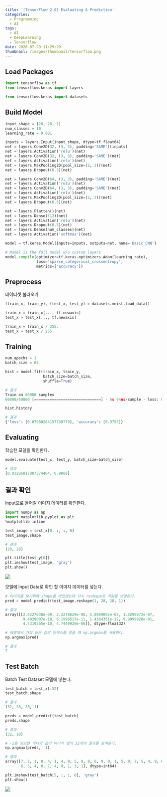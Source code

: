 ```yaml
---
title: '[TensorFlow 2.0] Evaluating & Prediction'
categories:
  - Programming
  - AI
tags:
  - AI
  - DeepLearning
  - Tensorflow
date: 2020-07-29 11:29:29
thumbnail: /images/thumbnail/tensorflow.png
---
```


## Load Packages

```python
import tensorflow as tf
from tensorflow.keras import layers

from tensorflow.keras import datasets
```

## Build Model

```python
input_shape = (28, 28, 1)
num_classes = 10
learning_rate = 0.001

inputs = layers.Input(input_shape, dtype=tf.float64)
net = layers.Conv2D(32, (3, 3), padding='SAME')(inputs)
net = layers.Activation('relu')(net)
net = layers.Conv2D(32, (3, 3), padding='SAME')(net)
net = layers.Activation('relu')(net)
net = layers.MaxPooling2D(pool_size=(2, 2))(net)
net = layers.Dropout(0.5)(net)

net = layers.Conv2D(64, (3, 3), padding='SAME')(net)
net = layers.Activation('relu')(net)
net = layers.Conv2D(64, (3, 3), padding='SAME')(net)
net = layers.Activation('relu')(net)
net = layers.MaxPooling2D(pool_size=(2, 2))(net)
net = layers.Dropout(0.5)(net)

net = layers.Flatten()(net)
net = layers.Dense(512)(net)
net = layers.Activation('relu')(net)
net = layers.Dropout(0.5)(net)
net = layers.Dense(num_classes)(net)
net = layers.Activation('softmax')(net)

model = tf.keras.Model(inputs=inputs, outputs=net, name='Basic_CNN')
```

```python
# Model is the full model w/o custom layers
model.compile(optimizer=tf.keras.optimizers.Adam(learning_rate),
              loss='sparse_categorical_crossentropy',
              metrics=['accuracy'])
```

## Preprocess

데이터셋 불러오기

```python
(train_x, train_y), (test_x, test_y) = datasets.mnist.load_data()

train_x = train_x[..., tf.newaxis]
test_x = test_x[..., tf.newaxis]

train_x = train_x / 255.
test_x = test_x / 255.
```

## Training

```python
num_epochs = 1
batch_size = 64

hist = model.fit(train_x, train_y,
                 batch_size=batch_size,
                 shuffle=True)

# 결과
Train on 60000 samples
60000/60000 [==============================] - 6s 94us/sample - loss: 0.0798 - accuracy: 0.9755
```

```python
hist.history

# 결과
{'loss': [0.07980264157739779], 'accuracy': [0.9755]}
```

## Evaluating

학습한 모델을 확인한다.

```python
model.evaluate(test_x, test_y, batch_size=batch_size)

# 결과
[0.03286817007374484, 0.9888]
```

## 결과 확인

Input으로 들어갈 이미지 데이터를 확인한다.

```python
import numpy as np
import matplotlib.pyplot as plt
%matplotlib inline

test_image = text_x[0, :, :, 0]
test_image.shape

# 결과
(28, 28)
```

```python
plt.title(test_y[0])
plt.imshow(test_image, 'gray')
plt.show()
```

![](/images/ai/dev/21.png)

모델에 Input Data로 확인 할 이미지 데이터를 넣는다.

```python
# 이미지를 보기위해 shape를 바꿨었는데 다시 reshape로 차원을 변경한다.
pred = model.predict(test_image.reshape(1, 28, 28, 1))

# 결과
array([[2.4227038e-09, 2.3278629e-08, 5.8909092e-07, 1.0298673e-07,
        9.4029007e-10, 6.1998517e-11, 1.4364351e-12, 9.9999928e-01,
        4.7319365e-10, 4.7449920e-08]], dtype=float32)
```

```python
# 배열에서 가장 높은 값의 인덱스를 찾을 때 np.argmax를 사용한다.
np.argmax(pred)

# 결과
7
```

## Test Batch

Batch Test Dataset 모델에 넣는다.

```python
test_batch = test_x[:32]
test_batch.shape

# 결과
(32, 28, 28, 1)
```

```python
preds = model.predict(test_batch)
preds.shape

# 결과
(32, 10)
```

```python
# -1을 넣으면 하나의 값이 아니라 앞의 32개의 결과를 보여준다.
np.argmax(preds, -1)

# 결과
array([7, 2, 1, 0, 4, 1, 4, 9, 5, 9, 0, 6, 9, 0, 1, 5, 9, 7, 5, 4, 9, 6,
       6, 5, 4, 0, 7, 4, 0, 1, 3, 1], dtype=int64)

plt.imshow(test_batch[5, :, :, 0], 'gray')
plt.show()
```

![](/images/ai/dev/22.png)
